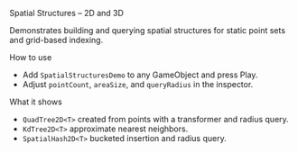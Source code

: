 Spatial Structures – 2D and 3D

Demonstrates building and querying spatial structures for static point sets and grid-based indexing.

How to use

- Add `SpatialStructuresDemo` to any GameObject and press Play.
- Adjust `pointCount`, `areaSize`, and `queryRadius` in the inspector.

What it shows

- `QuadTree2D<T>` created from points with a transformer and radius query.
- `KdTree2D<T>` approximate nearest neighbors.
- `SpatialHash2D<T>` bucketed insertion and radius query.
